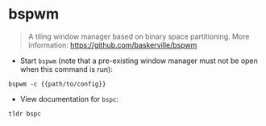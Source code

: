 # bspwm

> A tiling window manager based on binary space partitioning.
> More information: <https://github.com/baskerville/bspwm>

- Start `bspwm` (note that a pre-existing window manager must not be open when this command is run):

`bspwm -c {{path/to/config}}`

- View documentation for `bspc`:

`tldr bspc`
